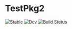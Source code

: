 # TestPkg2

[![Stable](https://img.shields.io/badge/docs-stable-blue.svg)](https://knuesel.github.io/TestPkg2.jl/stable)
[![Dev](https://img.shields.io/badge/docs-dev-blue.svg)](https://knuesel.github.io/TestPkg2.jl/dev)
[![Build Status](https://github.com/knuesel/TestPkg2.jl/workflows/CI/badge.svg)](https://github.com/knuesel/TestPkg2.jl/actions)
